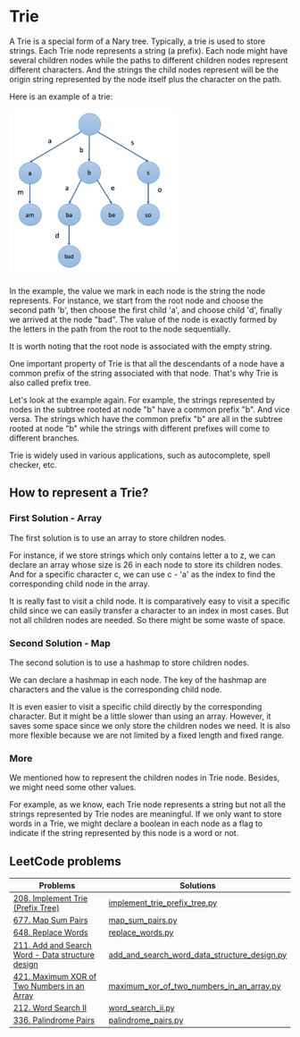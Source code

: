 # Trie

A Trie is a special form of a Nary tree. Typically, a trie is used to store strings. Each Trie node represents a string (a prefix). Each node might have several children nodes while the paths to different children nodes represent different characters. And the strings the child nodes represent will be the origin string represented by the node itself plus the character on the path.

Here is an example of a trie:

<img src="../../res/img/Trie_example.png" alt="trie_example" width="300" height="300">

In the example, the value we mark in each node is the string the node represents. For instance, we start from the root node and choose the second path 'b', then choose the first child 'a', and choose child 'd', finally we arrived at the node "bad". The value of the node is exactly formed by the letters in the path from the root to the node sequentially.

It is worth noting that the root node is associated with the empty string.

One important property of Trie is that all the descendants of a node have a common prefix of the string associated with that node. That's why Trie is also called prefix tree.

Let's look at the example again. For example, the strings represented by nodes in the subtree rooted at node "b" have a common prefix "b". And vice versa. The strings which have the common prefix "b" are all in the subtree rooted at node "b" while the strings with different prefixes will come to different branches.

Trie is widely used in various applications, such as autocomplete, spell checker, etc. 

## How to represent a Trie?

### First Solution - Array

The first solution is to use an array to store children nodes. 

For instance, if we store strings which only contains letter a to z, we can declare an array whose size is 26 in each node to store its children nodes. And for a specific character c, we can use c - 'a' as the index to find the corresponding child node in the array.

It is really fast to visit a child node. It is comparatively easy to visit a specific child since we can easily transfer a character to an index in most cases. But not all children nodes are needed. So there might be some waste of space.

### Second Solution - Map

The second solution is to use a hashmap to store children nodes.

We can declare a hashmap in each node. The key of the hashmap are characters and the value is the corresponding child node.

It is even easier to visit a specific child directly by the corresponding character. But it might be a little slower than using an array. However, it saves some space since we only store the children nodes we need. It is also more flexible because we are not limited by a fixed length and fixed range.

### More

We mentioned how to represent the children nodes in Trie node. Besides, we might need some other values.

For example, as we know, each Trie node represents a string but not all the strings represented by Trie nodes are meaningful. If we only want to store words in a Trie, we might declare a boolean in each node as a flag to indicate if the string represented by this node is a word or not.

## LeetCode problems

Problems|Solutions
---|---
[208. Implement Trie (Prefix Tree)](https://leetcode.com/problems/implement-trie-prefix-tree/)|[implement_trie_prefix_tree.py](./implement_trie_prefix_tree.py)
[677. Map Sum Pairs](https://leetcode.com/problems/map-sum-pairs/)|[map_sum_pairs.py](./map_sum_pairs.py)
[648. Replace Words](https://leetcode.com/problems/replace-words/)|[replace_words.py](./replace_words.py)
[211. Add and Search Word - Data structure design](https://leetcode.com/problems/add-and-search-word-data-structure-design/)|[add_and_search_word_data_structure_design.py](./add_and_search_word_data_structure_design.py)
[421. Maximum XOR of Two Numbers in an Array](https://leetcode.com/problems/maximum-xor-of-two-numbers-in-an-array/)|[maximum_xor_of_two_numbers_in_an_array.py](./maximum_xor_of_two_numbers_in_an_array.py)
[212. Word Search II](https://leetcode.com/problems/word-search-ii/)|[word_search_ii.py](./word_search_ii.py)
[336. Palindrome Pairs](https://leetcode.com/problems/palindrome-pairs/)|[palindrome_pairs.py](./palindrome_pairs.py)


